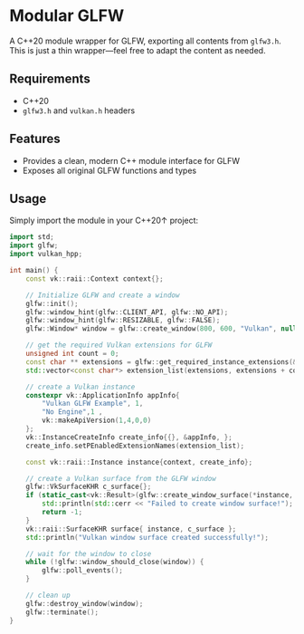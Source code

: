 # Modular GLFW  

A C++20 module wrapper for GLFW, exporting all contents from `glfw3.h`.  
This is just a thin wrapper—feel free to adapt the content as needed.

## Requirements  
- C++20
- `glfw3.h` and `vulkan.h` headers  

## Features  
- Provides a clean, modern C++ module interface for GLFW  
- Exposes all original GLFW functions and types  

## Usage  

Simply import the module in your C++20↑ project:  

```cpp
import std;
import glfw;
import vulkan_hpp;

int main() {
    const vk::raii::Context context{};

    // Initialize GLFW and create a window
    glfw::init();
    glfw::window_hint(glfw::CLIENT_API, glfw::NO_API);
    glfw::window_hint(glfw::RESIZABLE, glfw::FALSE);
    glfw::Window* window = glfw::create_window(800, 600, "Vulkan", nullptr, nullptr);

    // get the required Vulkan extensions for GLFW
    unsigned int count = 0;
    const char ** extensions = glfw::get_required_instance_extensions(&count);
    std::vector<const char*> extension_list(extensions, extensions + count);

    // create a Vulkan instance
    constexpr vk::ApplicationInfo appInfo{
        "Vulkan GLFW Example", 1,
        "No Engine",1 ,
        vk::makeApiVersion(1,4,0,0)
    };
    vk::InstanceCreateInfo create_info{{}, &appInfo, };
    create_info.setPEnabledExtensionNames(extension_list);

    const vk::raii::Instance instance{context, create_info};

    // create a Vulkan surface from the GLFW window
    glfw::VkSurfaceKHR c_surface{};
    if (static_cast<vk::Result>(glfw::create_window_surface(*instance, window, nullptr, &c_surface)) != vk::Result::eSuccess) {
        std::println(std::cerr << "Failed to create window surface!");
        return -1;
    }
    vk::raii::SurfaceKHR surface{ instance, c_surface };
    std::println("Vulkan window surface created successfully!");

    // wait for the window to close
    while (!glfw::window_should_close(window)) {
        glfw::poll_events();
    }

    // clean up
    glfw::destroy_window(window);
    glfw::terminate();
}
```

